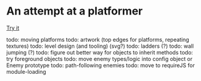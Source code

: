 An attempt at a platformer
==========================

[Try it](http://nicmendoza.github.io/small-platformer)

todo: moving platforms
todo: artwork (top edges for platforms, repeating textures)
todo: level design (and tooling) (svg?)
todo: ladders (?)
todo: wall jumping (?)
todo: figure out better way for objects to inherit methods
todo: try foreground objects
todo: move enemy types/logic into config object or Enemy prototype
todo: path-following enemies
todo: move to requireJS for module-loading